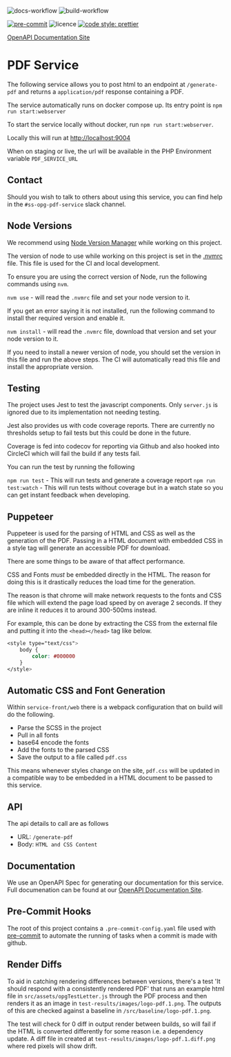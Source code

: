 ![docs-workflow](https://github.com/ministryofjustice/opg-pdf-service/actions/workflows/docs.yml/badge.svg)
![build-workflow](https://github.com/ministryofjustice/opg-pdf-service/actions/workflows/build.yml/badge.svg)

[![pre-commit](https://img.shields.io/badge/pre--commit-enabled-brightgreen?logo=pre-commit&logoColor=white)](https://github.com/pre-commit/pre-commit)
![licence](https://img.shields.io/github/license/ministryofjustice/opg-pdf-service.svg)
[![code style: prettier](https://img.shields.io/badge/code_style-prettier-ff69b4.svg?style=flat-square)](https://github.com/prettier/prettier)

[OpenAPI Documentation Site](https://docs.pdf.opg.service.justice.gov.uk)

# PDF Service

The following service allows you to post html to an endpoint at `/generate-pdf` and returns a `application/pdf` response containing a PDF.

The service automatically runs on docker compose up. Its entry point is `npm run start:webserver`

To start the service locally without docker, run `npm run start:webserver`.

Locally this will run at [http://localhost:9004](http://localhost:9004)

When on staging or live, the url will be available in the PHP Environment variable `PDF_SERVICE_URL`

## Contact

Should you wish to talk to others about using this service, you can find help in the `#ss-opg-pdf-service` slack channel.

## Node Versions

We recommend using [Node Version Manager](https://github.com/nvm-sh/nvm#installing-and-updating) while working on this project.

The version of node to use while working on this project is set in the [.nvmrc](./.nvmrc) file. This file is used for the CI and local development.

To ensure you are using the correct version of Node, run the following commands using `nvm`.

`nvm use` - will read the `.nvmrc` file and set your node version to it.

If you get an error saying it is not installed, run the following command to install ther required version and enable it.

`nvm install` - will read the `.nvmrc` file, download that version and set your node version to it.

If you need to install a newer version of node, you should set the version in this file and run the above steps. The CI will automatically read this file and install the appropriate version.

## Testing

The project uses Jest to test the javascript components. Only `server.js` is ignored due to its implementation not needing testing.

Jest also provides us with code coverage reports. There are currently no thresholds setup to fail tests but this could be done in the future.

Coverage is fed into codecov for reporting via Github and also hooked into CircleCI which will fail the build if any tests fail.

You can run the test by running the following

`npm run test` - This will run tests and generate a coverage report
`npm run test:watch` - This will run tests without coverage but in a watch state so you can get instant feedback when developing.

## Puppeteer

Puppeteer is used for the parsing of HTML and CSS as well as the generation of the PDF. Passing in a HTML document with embedded CSS in a style tag will generate an accessible PDF for download.

There are some things to be aware of that affect performance.

CSS and Fonts _must_ be embedded directly in the HTML. The reason for doing this is it drastically reduces the load time for the generation.

The reason is that chrome will make network requests to the fonts and CSS file which will extend the page load speed by on average 2 seconds. If they are inline it reduces it to around 300-500ms instead.

For example, this can be done by extracting the CSS from the external file and putting it into the `<head></head>` tag like below.

``` css
<style type="text/css">
    body {
        color: #000000
    }
</style>
```

## Automatic CSS and Font Generation

Within `service-front/web` there is a webpack configuration that on build will do the following.

- Parse the SCSS in the project
- Pull in all fonts
- base64 encode the fonts
- Add the fonts to the parsed CSS
- Save the output to a file called `pdf.css`

This means whenever styles change on the site, `pdf.css` will be updated in a compatible way to be embedded in a HTML document to be passed to this service.

## API

The api details to call are as follows

- URL: `/generate-pdf`
- Body: `HTML and CSS Content`

## Documentation

We use an OpenAPI Spec for generating our documentation for this service. Full documenation can be found at our
[OpenAPI Documentation Site](https://docs.pdf.opg.service.justice.gov.uk).

## Pre-Commit Hooks

The root of this project contains a `.pre-commit-config.yaml` file used with [pre-commit](https://pre-commit.com/) to automate the running of tasks when a commit is made with github.

## Render Diffs

To aid in catching rendering differences between versions, there's a test 'It should respond with a consistently rendered PDF' that runs an example html file in `src/assets/opgTestLetter.js` through the PDF process and then renders it as an image in `test-results/images/logo-pdf.1.png`. The outputs of this are checked against a baseline in `/src/baseline/logo-pdf.1.png`.

The test will check for 0 diff in output render between builds, so will fail if the HTML is converted differently for some reason i.e. a dependency update.  A diff file in created at `test-results/images/logo-pdf.1.diff.png` where red pixels will show drift.
